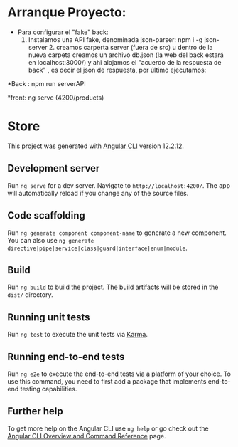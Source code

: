 # Arranque Proyecto:

- Para configurar el "fake" back: 
    1. Instalamos una API fake, denominada json-parser: npm i -g json-server
		2. creamos carperta server (fuera de src) u dentro de la nueva carpeta creamos un archivo db.json (la web del back estará en localhost:3000/) y ahi alojamos el "acuerdo de la respuesta de back" , es decir el json de respuesta, por último ejecutamos: 

*Back : npm run serverAPI

*front: ng serve  (4200/products)

# Store

This project was generated with [Angular CLI](https://github.com/angular/angular-cli) version 12.2.12.

## Development server

Run `ng serve` for a dev server. Navigate to `http://localhost:4200/`. The app will automatically reload if you change any of the source files.

## Code scaffolding

Run `ng generate component component-name` to generate a new component. You can also use `ng generate directive|pipe|service|class|guard|interface|enum|module`.

## Build

Run `ng build` to build the project. The build artifacts will be stored in the `dist/` directory.

## Running unit tests

Run `ng test` to execute the unit tests via [Karma](https://karma-runner.github.io).

## Running end-to-end tests

Run `ng e2e` to execute the end-to-end tests via a platform of your choice. To use this command, you need to first add a package that implements end-to-end testing capabilities.

## Further help

To get more help on the Angular CLI use `ng help` or go check out the [Angular CLI Overview and Command Reference](https://angular.io/cli) page.
